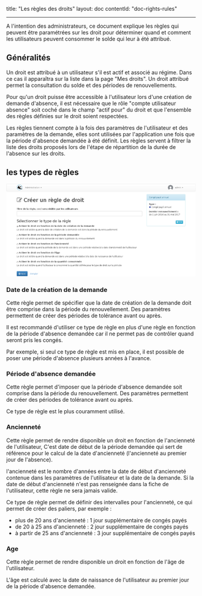 title: "Les règles des droits"
layout: doc
contentId: "doc-rights-rules"

---

A l'intention des administrateurs, ce document explique les règles qui peuvent être paramétrées sur les droit pour déterminer quand et comment les utilisateurs peuvent consommer le solde qui leur à été attribué.

<!-- more -->

## Généralités

Un droit est attribué à un utilisateur s'il est actif et associé au régime. Dans ce cas il apparaîtra sur la liste dans la page "Mes droits".
Un droit attribué permet la consultation du solde et des périodes de renouvellements.

Pour qu'un droit puisse être accessible à l'utilisateur lors d'une création de demande d'absence, il est nécessaire que le rôle "compte utilisateur absence" soit coché dans le champ "actif pour" du droit et que l'ensemble des règles définies sur le droit soient respectées.

Les règles tiennent compte à la fois des paramètres de l'utilisateur et des paramètres de la demande, elles sont utilisées par l'application une fois que la période d'absence demandée à été définit. Les règles servent à filtrer la liste des droits proposés lors de l'étape de répartition de la durée de l'absence sur les droits.


## les types de règles


![Ajout d'une règle](images/rightrule-edit-annual-leave.png)


### Date de la création de la demande

Cette règle permet de spécifier que la date de création de la demande doit être comprise dans la période du renouvellement. Des paramètres permettent de créer des périodes de tolérance avant ou après.

Il est recommandé d'utiliser ce type de règle en plus d'une règle en fonction de la période d'absence demandée car il ne permet pas de contrôler quand seront pris les congés.

Par exemple, si seul ce type de règle est mis en place, il est possible de poser une période d'absence plusieurs années à l'avance.

### Période d'absence demandée

Cette règle permet d'imposer que la période d'absence demandée soit comprise dans la période du renouvellement. Des paramètres permettent de créer des périodes de tolérance avant ou après.

Ce type de règle est le plus couramment utilisé.

### Ancienneté

Cette règle permet de rendre disponible un droit en fonction de l'ancienneté de l'utilisateur, C'est date de début de la période demandée qui sert de référence pour le calcul de la date d'ancienneté (l'ancienneté au premier jour de l'absence).

l'ancienneté est le nombre d'années entre la date de début d'ancienneté contenue dans les paramètres de l'utilisateur et la date de la demande. Si la date de début d'ancienneté n'est pas renseignée dans la fiche de l'utilisateur, cette règle ne sera jamais valide.

Ce type de règle permet de définir des intervalles pour l'ancienneté, ce qui permet de créer des paliers, par exemple :

* plus de 20 ans d'ancienneté : 1 jour supplémentaire de congés payés
* de 20 à 25 ans d'ancienneté : 2 jour supplémentaire de congés payés
* à partir de 25 ans d'ancienneté : 3 jour supplémentaire de congés payés

### Age

Cette règle permet de rendre disponible un droit en fonction de l'âge de l'utilisateur.

L'âge est calculé avec la date de naissance de l'utilisateur au premier jour de la période d'absence demandée.
